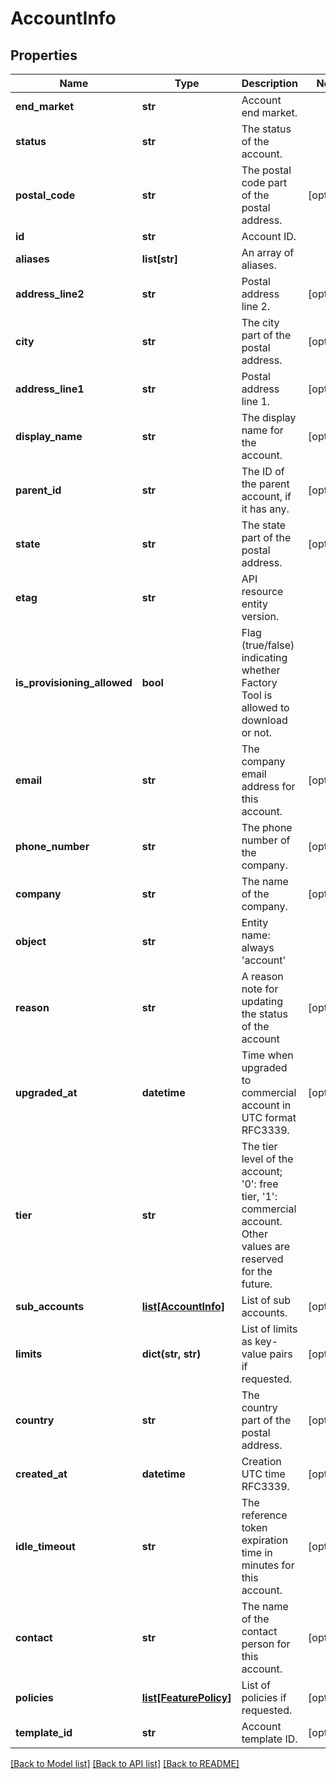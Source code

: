 # AccountInfo

## Properties
Name | Type | Description | Notes
------------ | ------------- | ------------- | -------------
**end_market** | **str** | Account end market. | 
**status** | **str** | The status of the account. | 
**postal_code** | **str** | The postal code part of the postal address. | [optional] 
**id** | **str** | Account ID. | 
**aliases** | **list[str]** | An array of aliases. | 
**address_line2** | **str** | Postal address line 2. | [optional] 
**city** | **str** | The city part of the postal address. | [optional] 
**address_line1** | **str** | Postal address line 1. | [optional] 
**display_name** | **str** | The display name for the account. | [optional] 
**parent_id** | **str** | The ID of the parent account, if it has any. | [optional] 
**state** | **str** | The state part of the postal address. | [optional] 
**etag** | **str** | API resource entity version. | 
**is_provisioning_allowed** | **bool** | Flag (true/false) indicating whether Factory Tool is allowed to download or not. | 
**email** | **str** | The company email address for this account. | [optional] 
**phone_number** | **str** | The phone number of the company. | [optional] 
**company** | **str** | The name of the company. | [optional] 
**object** | **str** | Entity name: always &#39;account&#39; | 
**reason** | **str** | A reason note for updating the status of the account | [optional] 
**upgraded_at** | **datetime** | Time when upgraded to commercial account in UTC format RFC3339. | [optional] 
**tier** | **str** | The tier level of the account; &#39;0&#39;: free tier, &#39;1&#39;: commercial account. Other values are reserved for the future. | 
**sub_accounts** | [**list[AccountInfo]**](AccountInfo.md) | List of sub accounts. | [optional] 
**limits** | **dict(str, str)** | List of limits as key-value pairs if requested. | [optional] 
**country** | **str** | The country part of the postal address. | [optional] 
**created_at** | **datetime** | Creation UTC time RFC3339. | [optional] 
**idle_timeout** | **str** | The reference token expiration time in minutes for this account. | [optional] 
**contact** | **str** | The name of the contact person for this account. | [optional] 
**policies** | [**list[FeaturePolicy]**](FeaturePolicy.md) | List of policies if requested. | [optional] 
**template_id** | **str** | Account template ID. | [optional] 

[[Back to Model list]](../README.md#documentation-for-models) [[Back to API list]](../README.md#documentation-for-api-endpoints) [[Back to README]](../README.md)


